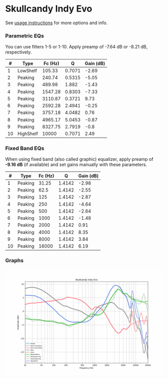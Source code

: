 # Skullcandy Indy Evo
See [usage instructions](https://github.com/jaakkopasanen/AutoEq#usage) for more options and info.

### Parametric EQs
You can use filters 1-5 or 1-10. Apply preamp of -7.64 dB or -8.21 dB, respectively.

|   # | Type      |   Fc (Hz) |      Q |   Gain (dB) |
|-----|-----------|-----------|--------|-------------|
|   1 | LowShelf  |    105.33 | 0.7071 |       -2.69 |
|   2 | Peaking   |    240.74 | 0.5315 |       -5.05 |
|   3 | Peaking   |    489.98 | 1.882  |       -1.43 |
|   4 | Peaking   |   1547.28 | 0.8303 |       -7.33 |
|   5 | Peaking   |   3110.87 | 0.3721 |        9.73 |
|   6 | Peaking   |   2592.28 | 2.4941 |       -0.25 |
|   7 | Peaking   |   3757.18 | 4.0482 |        0.76 |
|   8 | Peaking   |   4965.17 | 5.0453 |       -0.87 |
|   9 | Peaking   |   8327.75 | 2.7919 |       -0.8  |
|  10 | HighShelf |  10000    | 0.7071 |        2.49 |

### Fixed Band EQs
When using fixed band (also called graphic) equalizer, apply preamp of **-9.16 dB** (if available) and set gains manually with these parameters.

|   # | Type    |   Fc (Hz) |      Q |   Gain (dB) |
|-----|---------|-----------|--------|-------------|
|   1 | Peaking |     31.25 | 1.4142 |       -2.98 |
|   2 | Peaking |     62.5  | 1.4142 |       -2.55 |
|   3 | Peaking |    125    | 1.4142 |       -2.87 |
|   4 | Peaking |    250    | 1.4142 |       -4.64 |
|   5 | Peaking |    500    | 1.4142 |       -2.64 |
|   6 | Peaking |   1000    | 1.4142 |       -1.48 |
|   7 | Peaking |   2000    | 1.4142 |        0.91 |
|   8 | Peaking |   4000    | 1.4142 |        8.35 |
|   9 | Peaking |   8000    | 1.4142 |        3.84 |
|  10 | Peaking |  16000    | 1.4142 |        6.19 |

### Graphs
![](./Skullcandy%20Indy%20Evo.png)

